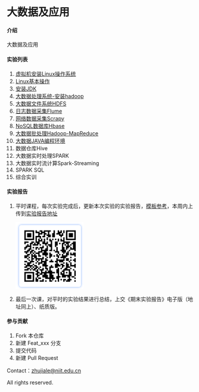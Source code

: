 # 大数据及应用

#### 介绍
大数据及应用


#### 实验列表

1.  [虚拟机安装Linux操作系统](labs/虚拟机安装Linux操作系统.md)
2.  [Linux基本操作](labs/Linux基本操作.md)
3.  [安装JDK](labs/安装JDK.md)
4.  [大数据处理系统-安装hadoop](labs/安装hadoop.md)
5.  [大数据文件系统HDFS](labs/大数据文件系统HDFS.md)
6.  [日志数据采集Flume](labs/日志数据采集Flume.md)
7.  [网络数据采集Scrapy](labs/网络数据采集Scrapy.md)
8.  [NoSQL数据库Hbase](labs/NoSQL数据库Hbase.md)
9.  [大数据批处理Hadoop-MapReduce](labs/大数据批处理Hadoop-MapReduce.md)
10.  [大数据JAVA编程环境](labs/大数据JAVA编程环境.md)
11.  数据仓库Hive
12.  大数据实时处理SPARK
13.  大数据实时流计算Spark-Streaming
14.  SPARK SQL
16.  综合实训

#### 实验报告

1. 平时课程，每次实验完成后，更新本次实验的实验报告，[模板参考](report/班级-学号-姓名-大数据导论实验报告-参考模板.docx)，本周内上传到[实验报告地址](https://workspace.jianguoyun.com/inbox/collect/14a303edb2dd4b8899322caab3bc910b/submit)

   ![image-20210429164011922](img/image-20210429164011922.png)

2. 最后一次课，对平时的实验结果进行总结，上交《期末实验报告》电子版（地址同上）、纸质版。

#### 参与贡献

1.  Fork 本仓库
2.  新建 Feat_xxx 分支
3.  提交代码
4.  新建 Pull Request

Contact：zhujiale@niit.edu.cn

All rights reserved.

